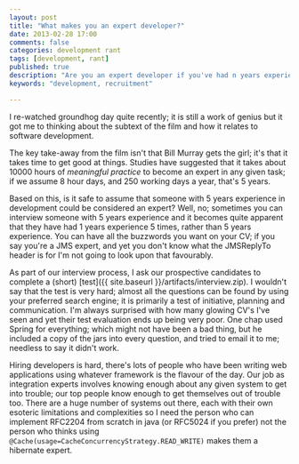 ```yaml
---
layout: post
title: "What makes you an expert developer?"
date: 2013-02-28 17:00
comments: false
categories: development rant
tags: [development, rant]
published: true
description: "Are you an expert developer if you've had n years experience?"
keywords: "development, recruitment"

---
```


I re-watched groundhog day quite recently; it is still a work of genius but it got me to thinking about the subtext of the film and how it relates to software development.

<!-- more -->

The key take-away from the film isn't that Bill Murray gets the girl; it's that it takes time to get good at things. Studies have suggested that it takes about 10000 hours of _meaningful practice_ to become an expert in any given task; if we assume 8 hour days, and 250 working days a year, that's 5 years.

Based on this, is it safe to assume that someone with 5 years experience in development could be considered an expert? Well, no; sometimes you can interview someone with 5 years experience and it becomes quite apparent that they have had 1 years experience 5 times, rather than 5 years experience. You can have all the buzzwords you want on your CV; if you say you're a JMS expert, and yet you don't know what the JMSReplyTo header is for I'm not going to look upon that favourably.

As part of our interview process, I ask our prospective candidates to complete a (short) [test]({{ site.baseurl }}/artifacts/interview.zip). I wouldn't say that the test is very hard; almost all the questions can be found by using your preferred search engine; it is primarily a test of initiative, planning and communication. I'm always surprised with how many glowing CV's I've seen and yet their test evaluation ends up being very poor. One chap used Spring for everything; which might not have been a bad thing, but he included a copy of the jars into every question, and tried to email it to me; needless to say it didn't work.

Hiring developers is hard, there's lots of people who have been writing web applications using whatever framework is the flavour of the day. Our job as integration experts involves knowing enough about any given system to get into trouble; our top people know enough to get themselves out of trouble too. There are a huge number of systems out there, each with their own esoteric limitations and complexities so I need the person who can implement RFC2204 from scratch in java (or RFC5024 if you prefer) not the person who thinks using `@Cache(usage=CacheConcurrencyStrategy.READ_WRITE)` makes them a hibernate expert.
